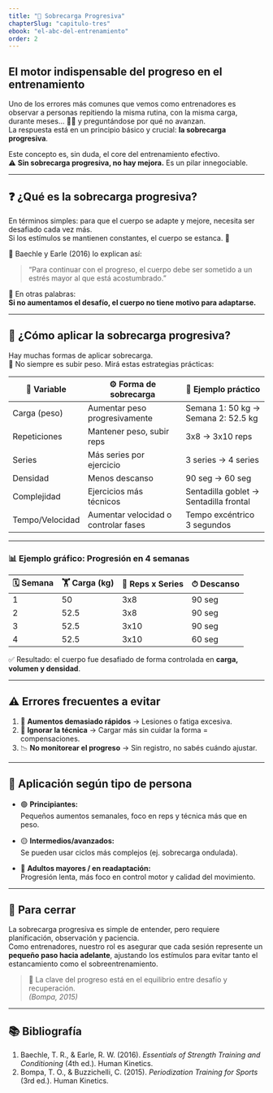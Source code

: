 ```yaml
---
title: "🤝 Sobrecarga Progresiva"
chapterSlug: "capitulo-tres"
ebook: "el-abc-del-entrenamiento"
order: 2
---
```


## El motor indispensable del progreso en el entrenamiento

Uno de los errores más comunes que vemos como entrenadores es observar a personas repitiendo la misma rutina, con la misma carga, durante meses… 🤷‍♂️ y preguntándose por qué no avanzan.  
La respuesta está en un principio básico y crucial: **la sobrecarga progresiva**.

Este concepto es, sin duda, el core del entrenamiento efectivo.  
⚠️ **Sin sobrecarga progresiva, no hay mejora.** Es un pilar innegociable.

---

## ❓ ¿Qué es la sobrecarga progresiva?

En términos simples: para que el cuerpo se adapte y mejore, necesita ser desafiado cada vez más.  
Si los estímulos se mantienen constantes, el cuerpo se estanca. 🛑

📖 Baechle y Earle (2016) lo explican así:

> “Para continuar con el progreso, el cuerpo debe ser sometido a un estrés mayor al que está acostumbrado.”

🔄 En otras palabras:  
**Si no aumentamos el desafío, el cuerpo no tiene motivo para adaptarse.**

---

## 🧠 ¿Cómo aplicar la sobrecarga progresiva?

Hay muchas formas de aplicar sobrecarga.  
💪 No siempre es subir peso. Mirá estas estrategias prácticas:

| 🔧 **Variable** | ⚙️ **Forma de sobrecarga** | 🧪 **Ejemplo práctico** |
| -------------- | -------------------------- | ----------------------- |
| Carga (peso)   | Aumentar peso progresivamente | Semana 1: 50 kg → Semana 2: 52.5 kg |
| Repeticiones   | Mantener peso, subir reps     | 3x8 → 3x10 reps |
| Series         | Más series por ejercicio      | 3 series → 4 series |
| Densidad       | Menos descanso                | 90 seg → 60 seg |
| Complejidad    | Ejercicios más técnicos       | Sentadilla goblet → Sentadilla frontal |
| Tempo/Velocidad| Aumentar velocidad o controlar fases | Tempo excéntrico 3 segundos |

---

### 📊 Ejemplo gráfico: Progresión en 4 semanas

| 🗓 Semana | 🏋️ Carga (kg) | 🔁 Reps x Series | ⏱ Descanso |
| -------- | ------------- | ---------------- | ----------- |
| 1        | 50            | 3x8              | 90 seg      |
| 2        | 52.5          | 3x8              | 90 seg      |
| 3        | 52.5          | 3x10             | 90 seg      |
| 4        | 52.5          | 3x10             | 60 seg      |

✅ Resultado: el cuerpo fue desafiado de forma controlada en **carga, volumen y densidad**.

---

## ⚠️ Errores frecuentes a evitar

1. 🚫 **Aumentos demasiado rápidos** → Lesiones o fatiga excesiva.
2. 🔄 **Ignorar la técnica** → Cargar más sin cuidar la forma = compensaciones.
3. 📉 **No monitorear el progreso** → Sin registro, no sabés cuándo ajustar.

---

## 👥 Aplicación según tipo de persona

- 🟢 **Principiantes:**  
  Pequeños aumentos semanales, foco en reps y técnica más que en peso.

- 🟡 **Intermedios/avanzados:**  
  Se pueden usar ciclos más complejos (ej. sobrecarga ondulada).

- 🧓 **Adultos mayores / en readaptación:**  
  Progresión lenta, más foco en control motor y calidad del movimiento.

---

## 🎯 Para cerrar

La sobrecarga progresiva es simple de entender, pero requiere planificación, observación y paciencia.  
Como entrenadores, nuestro rol es asegurar que cada sesión represente un **pequeño paso hacia adelante**, ajustando los estímulos para evitar tanto el estancamiento como el sobreentrenamiento.

> 🧠 La clave del progreso está en el equilibrio entre desafío y recuperación.  
> *(Bompa, 2015)*

---

## 📚 Bibliografía

1. Baechle, T. R., & Earle, R. W. (2016). *Essentials of Strength Training and Conditioning* (4th ed.). Human Kinetics.  
2. Bompa, T. O., & Buzzichelli, C. (2015). *Periodization Training for Sports* (3rd ed.). Human Kinetics.
